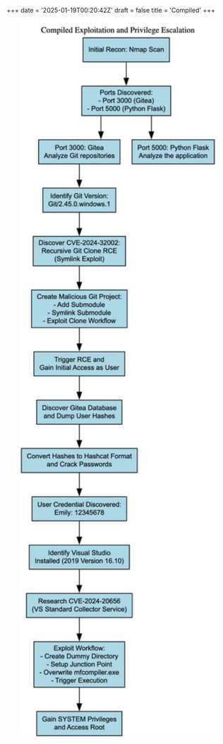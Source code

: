 +++
date = '2025-01-19T00:20:42Z'
draft = false
title = 'Compiled'
+++

<center><img src="/images/compiled.png" width="450"/></center></br>
